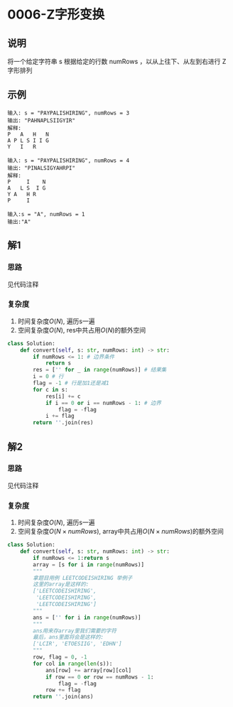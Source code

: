# 0006-Z字形变换

## 说明
将一个给定字符串 s 根据给定的行数 numRows ，以从上往下、从左到右进行 Z 字形排列

## 示例
```
输入: s = "PAYPALISHIRING", numRows = 3
输出: "PAHNAPLSIIGYIR"
解释:
P   A   H   N
A P L S I I G
Y   I   R

输入: s = "PAYPALISHIRING", numRows = 4
输出: "PINALSIGYAHRPI"
解释:
P     I    N
A   L S  I G
Y A   H R
P     I

输入:s = "A", numRows = 1
输出:"A"
```

## 解1

### 思路
见代码注释

### 复杂度
1. 时间复杂度$O(N)$, 遍历s一遍
2. 空间复杂度$O(N)$, res中共占用$O(N)$的额外空间

```python
class Solution:
    def convert(self, s: str, numRows: int) -> str:
        if numRows <= 1: # 边界条件
            return s
        res = ['' for _ in range(numRows)] # 结果集
        i = 0 # 行
        flag = -1 # 行是加1还是减1
        for c in s:
            res[i] += c
            if i == 0 or i == numRows - 1: # 边界
                flag = -flag
            i += flag
        return ''.join(res)
```

## 解2

### 思路
见代码注释

### 复杂度
1. 时间复杂度$O(N)$, 遍历s一遍
2. 空间复杂度$O(N \times numRows)$, array中共占用$O(N \times numRows)$的额外空间

```python
class Solution:
    def convert(self, s: str, numRows: int) -> str:
        if numRows <= 1:return s
        array = [s for i in range(numRows)]
        """
        拿题目用例 LEETCODEISHIRING 举例子
        这里的array是这样的:
        ['LEETCODEISHIRING',
         'LEETCODEISHIRING', 
         'LEETCODEISHIRING']
        """
        ans = ['' for i in range(numRows)]
        """
        ans用来存array里我们需要的字符
        最后，ans里面将会是这样的:
        ['LCIR', 'ETOESIIG', 'EDHN']
        """
        row, flag = 0, -1
        for col in range(len(s)):
            ans[row] += array[row][col]
            if row == 0 or row == numRows - 1:  
                flag = -flag
            row += flag
        return ''.join(ans)
```